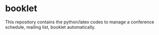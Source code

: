 # booklet
This repository contains the python/latex codes to manage a conference schedule, mailing list, booklet automatically.
